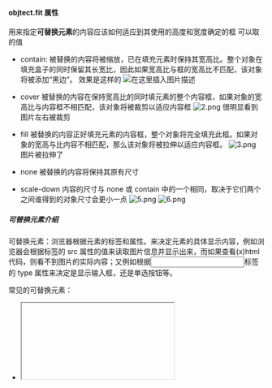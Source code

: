 #### objtect.fit 属性

用来指定**可替换元素**的内容应该如何适应到其使用的高度和宽度确定的框
可以取的值

-   contain: 被替换的内容将被缩放，已在填充元素时保持其宽高比。整个对象在填充盒子的同时保留其长宽比，因此如果宽高比与框的宽高比不匹配，该对象将被添加“黑边”。
    效果是这样的
    ![在这里插入图片描述](https://wx2.sbimg.cn/2020/05/15/1.png)

-   cover 被替换的内容在保持宽高比的同时填元素的整个内容框，如果对象的宽高比与内容框不相匹配，该对象将被裁剪以适应内容框
    ![2.png](https://wx2.sbimg.cn/2020/05/15/2.png)
    很明显看到图片左右被裁剪

-   fill 被替换的内容正好填充元素的内容框，整个对象将完全填充此框。如果对象的宽高与比内容不相匹配，那么该对象将被拉伸以适应内容框。
    ![3.png](https://wx1.sbimg.cn/2020/05/15/3.png)
    图片被拉伸了

-   none 被替换的内容将保持其原有尺寸

-   scale-down 内容的尺寸与 none 或 contain 中的一个相同，取决于它们两个之间谁得到的对象尺寸会更小一点
    ![5.png](https://wx2.sbimg.cn/2020/05/15/5.png)
    ![6.png](https://wx1.sbimg.cn/2020/05/15/6.png)

##### 可替换元素介绍

可替换元素：浏览器根据元素的标签和属性。来决定元素的具体显示内容，例如浏览器会根据<img>标签的 src 属性的值来读取图片信息并显示出来，而如果查看(x)html 代码，则看不到图片的实际内容；又例如根据<input>标签的 type 属性来决定是显示输入框，还是单选按钮等。

常见的可替换元素：

-   <iframe>
-   <video>
-   <embed> // 元素将外部内容嵌入文档中的指定位置。此内容由外部应用程序或其他交互式内容源（如浏览器插件）提供
-   <img>
